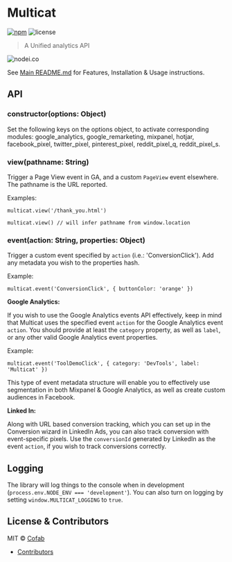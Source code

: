 # Multicat

[![npm](https://img.shields.io/npm/v/multicat.svg)](https://www.npmjs.com/package/multicat) ![license](https://img.shields.io/npm/l/multicat.svg) 

> A Unified analytics API

![nodei.co](https://nodei.co/npm/multicat.png?downloads=true&downloadRank=true&stars=true)

See [Main README.md](https://github.com/cofablab/multicat) for Features, Installation & Usage instructions.

## API

### constructor(options: Object)

Set the following keys on the options object, to activate corresponding modules: google_analytics, google_remarketing, mixpanel, hotjar, facebook_pixel, twitter_pixel, pinterest_pixel, reddit_pixel_q, reddit_pixel_s.

### view(pathname: String)

Trigger a Page View event in GA, and a custom `PageView` event elsewhere. The pathname is the URL reported.

Examples:

`multicat.view('/thank_you.html')`

`multicat.view() // will infer pathname from window.location`

### event(action: String, properties: Object)

Trigger a custom event specified by `action` (i.e.: 'ConversionClick'). Add any metadata you wish to the properties hash.

Example:

`multicat.event('ConversionClick', { buttonColor: 'orange' })`

**Google Analytics:**

If you wish to use the Google Analytics events API effectively, keep in mind that Multicat uses the specified event `action`  for the Google Analytics event `action`. You should provide at least the `category` property, as well as `label`, or any other valid Google Analytics event properties.

Example:

`multicat.event('ToolDemoClick', { category: 'DevTools', label: 'Multicat' })`

This type of event metadata structure will enable you to effectively use segmentation in both Mixpanel & Google Analytics, as well as create custom audiences in Facebook. 

**Linked In:**

Along with URL based conversion tracking, which you can set up in the Conversion wizard in LinkedIn Ads, you can also track conversion with event-specific pixels. Use the `conversionId` generated by LinkedIn as the event `action`, if you wish to track conversions correctly.

## Logging

The library will log things to the console when in development (`process.env.NODE_ENV === 'development'`). You can also turn on logging by setting `window.MULTICAT_LOGGING` to `true`.

## License & Contributors

MIT © [Cofab](https://cofablab.com>)

- [Contributors](https://github.com/cofablab/multicat/graphs/contributors)
